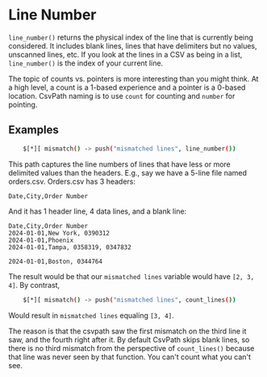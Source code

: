 
# Line Number

`line_number()` returns the physical index of the line that is currently being considered. It includes blank lines, lines that have delimiters but no values, unscanned lines, etc. If you look at the lines in a CSV as being in a list, `line_number()` is the index of your current line.

The topic of counts vs. pointers is more interesting than you might think. At a high level, a count is a 1-based experience and a pointer is a 0-based location. CsvPath naming is to use `count` for counting and `number` for pointing.

## Examples

```bash
    $[*][ mismatch() -> push("mismatched lines", line_number())
```
This path captures the line numbers of lines that have less or more delimited values than the headers. E.g., say we have a 5-line file named orders.csv. Orders.csv has 3 headers:

```csv
Date,City,Order Number
```

And it has 1 header line, 4 data lines, and a blank line:

```csv
Date,City,Order Number
2024-01-01,New York, 0390312
2024-01-01,Phoenix
2024-01-01,Tampa, 0358319, 0347832

2024-01-01,Boston, 0344764
```

The result would be that our `mismatched lines` variable would have `[2, 3, 4]`. By contrast,

```bash
    $[*][ mismatch() -> push("mismatched lines", count_lines())
```

Would result in `mismatched lines` equaling `[3, 4]`.

The reason is that the csvpath saw the first mismatch on the third line it saw, and the fourth right after it. By default CsvPath skips blank lines, so there is no third mismatch from the perspective of `count_lines()` because that line was never seen by that function. You can't count what you can't see.

